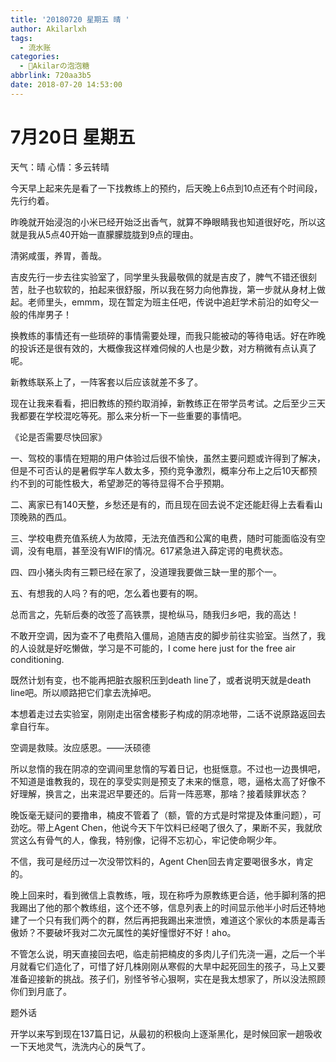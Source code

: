 ```yaml
---
title: '20180720 星期五 晴 '
author: Akilarlxh
tags:
  - 流水账
categories:
  - 🍬Akilarの泡泡糖
abbrlink: 720aa3b5
date: 2018-07-20 14:53:00
---
```

# 7月20日 星期五 

天气：晴 心情：多云转晴

今天早上起来先是看了一下找教练上的预约，后天晚上6点到10点还有个时间段，先行约着。

昨晚就开始浸泡的小米已经开始泛出香气，就算不睁眼睛我也知道很好吃，所以这就是我从5点40开始一直朦朦胧胧到9点的理由。

清粥咸蛋，养胃，善哉。

吉皮先行一步去往实验室了，同学里头我最敬佩的就是吉皮了，脾气不错还很刻苦，肚子也软软的，拍起来很舒服，所以我在努力向他靠拢，第一步就从身材上做起。老师里头，emmm，现在暂定为班主任吧，传说中追赶学术前沿的如夸父一般的伟岸男子！

换教练的事情还有一些琐碎的事情需要处理，而我只能被动的等待电话。好在昨晚的投诉还是很有效的，大概像我这样难伺候的人也是少数，对方稍微有点认真了呢。

新教练联系上了，一阵客套以后应该就差不多了。

现在让我来看看，把旧教练的预约取消掉，新教练正在带学员考试。之后至少三天我都要在学校混吃等死。那么来分析一下一些重要的事情吧。

《论是否需要尽快回家》

一、驾校的事情在短期的用户体验过后很不愉快，虽然主要问题或许得到了解决，但是不可否认的是暑假学车人数太多，预约竞争激烈，概率分布上之后10天都预约不到的可能性极大，希望渺茫的等待显得不合乎预期。

二、离家已有140天整，乡愁还是有的，而且现在回去说不定还能赶得上去看看山顶晚熟的西瓜。

三、学校电费充值系统人为故障，无法充值西和公寓的电费，随时可能面临没有空调，没有电扇，甚至没有WIFI的情况。617紧急进入薛定谔的电费状态。

四、四小猪头肉有三颗已经在家了，没道理我要做三缺一里的那个一。

五、有想我的人吗？有的吧，怎么着也要有的啊。

总而言之，先斩后奏的改签了高铁票，提枪纵马，随我归乡吧，我的高达！

不敢开空调，因为查不了电费陷入僵局，追随吉皮的脚步前往实验室。当然了，我的人设就是好吃懒做，学习是不可能的，I come here just for the free air conditioning. 

既然计划有变，也不能再把脏衣服积压到death line了，或者说明天就是death line吧。所以顺路把它们拿去洗掉吧。

本想着走过去实验室，刚刚走出宿舍楼影子构成的阴凉地带，二话不说原路返回去拿自行车。

空调是救赎。汝应感恩。——沃硕德

所以怠惰的我在阴凉的空调间里怠惰的写着日记，也挺惬意。不过也一边畏惧吧，不知道是谁教我的，现在的享受实则是预支了未来的惬意，嗯，逼格太高了好像不好理解，换言之，出来混迟早要还的。后背一阵恶寒，那啥？接着赎罪状态？

晚饭毫无疑问的要撸串，楠皮不管着了（额，管的方式是时常提及体重问题），可劲吃。带上Agent Chen，他说今天下午饮料已经喝了很久了，果断不买，我就欣赏这么有骨气的人，像我，特别像，记得不忘初心，牢记使命啊少年。

不信，我可是经历过一次没带饮料的，Agent Chen回去肯定要喝很多水，肯定的。

晚上回来时，看到微信上袁教练，哦，现在称呼为原教练更合适，他手脚利落的把我踢出了他的那个教练组，这个还不够，信息列表上的时间显示他半小时后还特地建了一个只有我们两个的群，然后再把我踢出来泄愤，难道这个家伙的本质是毒舌傲娇？不要破坏我对二次元属性的美好憧憬好不好！aho。

不管怎么说，明天直接回去吧，临走前把楠皮的多肉儿子们先浇一遍，之后一个半月就看它们造化了，可惜了好几株刚刚从寒假的大旱中起死回生的孩子，马上又要准备迎接新的挑战。孩子们，别怪爷爷心狠啊，实在是我太想家了，所以没法照顾你们到月底了。

题外话

开学以来写到现在137篇日记，从最初的积极向上逐渐黑化，是时候回家一趟吸收一下天地灵气，洗洗内心的戾气了。

